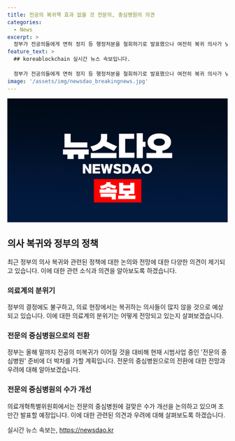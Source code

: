 ```yaml
---
title: 전공의 복귀책 효과 없을 것 전문의, 중심병원의 의견
categories:
  - News
excerpt: >
  정부가 전공의들에게 면허 정지 등 행정처분을 철회하기로 발표했으나 여전히 복귀 의사가 낮다는 분위기다. 정부의 ‘양보’에도 불구하고, 의료 현장에서는 전공의들이 복귀하지 않을 것으로 보인다. 정부는 전문의 중심병원으로의 전환을 추진하고 있으나 의료계의 우려와 거부감이 여전히 남아있다. 해당 대형병원은 3년차, 4년차 전공의들을 제외하고는 복귀 의사가 낮은 상황이며, 정부는 전공의 미복귀 대비를 위해 전문의 중심병원으로의 전환을 가속화할 계획이다. 그러나 의료계에서는 전문의 수요와 공급의 불균형으로 이를 실현하기 어려울 것이 우려된다.
feature_text: >
  ## koreablockchain 실시간 뉴스 속보입니다.

  정부가 전공의들에게 면허 정지 등 행정처분을 철회하기로 발표했으나 여전히 복귀 의사가 낮다는 분위기다. 정부의 ‘양보’에도 불구하고, 의료 현장에서는 전공의들이 복귀하지 않을 것으로 보인다. 정부는 전문의 중심병원으로의 전환을 추진하고 있으나 의료계의 우려와 거부감이 여전히 남아있다. 해당 대형병원은 3년차, 4년차 전공의들을 제외하고는 복귀 의사가 낮은 상황이며, 정부는 전공의 미복귀 대비를 위해 전문의 중심병원으로의 전환을 가속화할 계획이다. 그러나 의료계에서는 전문의 수요와 공급의 불균형으로 이를 실현하기 어려울 것이 우려된다.
image: '/assets/img/newsdao_breakingnews.jpg'
---
```


<p><img src="/assets/img/newsdao_breakingnews.jpg" alt="koreablockchain 속보" /></p>

<h2 data-ke-size="size26">의사 복귀와 정부의 정책</h2>

<p data-ke-size="size16">최근 정부의 의사 복귀와 관련된 정책에 대한 논의와 전망에 대한 다양한 의견이 제기되고 있습니다. 이에 대한 관련 소식과 의견을 알아보도록 하겠습니다.</p>

<h3><b>의료계의 분위기</b></h3>

<p data-ke-size="size16">정부의 결정에도 불구하고, 의료 현장에서는 복귀하는 의사들이 많지 않을 것으로 예상되고 있습니다. 이에 대한 의료계의 분위기는 어떻게 전망되고 있는지 살펴보겠습니다.</p>

<h3><b>전문의 중심병원으로의 전환</b></h3>

<p data-ke-size="size16">정부는 올해 말까지 전공의 미복귀가 이어질 것을 대비해 현재 시범사업 중인 '전문의 중심병원' 준비에 더 박차를 가할 계획입니다. 전문의 중심병원으로의 전환에 대한 전망과 우려에 대해 알아보겠습니다.</p>

<h3><b>전문의 중심병원의 수가 개선</b></h3>

<p data-ke-size="size16">의료개혁특별위원회에서는 전문의 중심병원에 걸맞은 수가 개선을 논의하고 있으며 조만간 발표할 예정입니다. 이에 대한 관련된 의견과 우려에 대해 살펴보도록 하겠습니다.</p>
실시간 뉴스 속보는, <a href="https://newsdao.kr" rel="dofollow">https://newsdao.kr</a>


